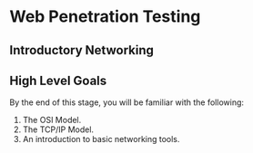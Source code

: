 # Web Penetration  Testing

## Introductory Networking

## High Level Goals

By the end of this stage, you will be familiar with the following:
1. The OSI Model.
2. The TCP/IP Model.
3. An introduction to basic networking tools.
